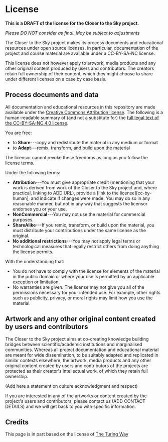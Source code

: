 # License

**This is a DRAFT of the license for the Closer to the Sky project.**

*Please DO NOT consider as final. May be subject to adjustments*

The Closer to the Sky project makes its process documents and educational resources under open source licenses.
In particular, documentstion of the project and course material are available under a CC-BY-SA-NC license.

This license does not however apply to artwork, media products and any other original content produced by users and contributors. The creators retain full ownership of their content, which they might choose to share under different licenses on a case by case basis.

## Process documents and data

All documentation and educational resources in this repository are made available under the [Creative Commons Attribution license](https://creativecommons.org/).
The following is a human-readable summary of (and not a substitute for) the [full legal text of the CC-BY-SA-NC 4.0 license](https://creativecommons.org/licenses/by-nc-sa/4.0/).

You are free:

* to **Share**---copy and redistribute the material in any medium or format
* to **Adapt**---remix, transform, and build upon the material

The licensor cannot revoke these freedoms as long as you follow the license terms.

Under the following terms:

* **Attribution**---You must give appropriate credit (mentioning that your work is derived from work of the Closer to the Sky project and, where practical, linking to ADD URL), provide a [link to the license][cc-by-human], and indicate if changes were made.
  You may do so in any reasonable manner, but not in any way that suggests the licensor endorses you or your use.
* **NonCommercial**---You may not use the material for commercial purposes.
* **ShareAlike**---If you remix, transform, or build upon the material, you must distribute your contributions under the same license as the original.
* **No additional restrictions**---You may not apply legal terms or technological measures that legally restrict others from doing
anything the license permits.
  
With the understanding that:

* You do not have to comply with the license for elements of the material in the public domain or where your use is permitted by an
  applicable exception or limitation.
* No warranties are given. The license may not give you all of the permissions necessary for your intended use.
  For example, other rights such as publicity, privacy, or moral rights may limit how you use the material.
  
## Artwork and any other original content created by users and contributors

The Closer to the Sky project aims at co-creating knowledge building bridges between scientific/academic institutions and marginalised communities. 
Whereas all project documentation and educational material are meant for wide dissemination, to be suitably adapted and replicated in similar contexts elsewhere, the artwork, media products and any other original content created by users and contributors of the projects are protected as their creator's intellectual work, of which they retain full ownership.

(Add here a statement on culture acknowledgment and respect)

If you are interested in any of the artworks or content created by the project's users and contributors, please contact us (ADD CONTACT DETAILS) and we will get back to you with specific information.

## Credits

This page is in part based on the license of [The Turing Way](https://github.com/alan-turing-institute/the-turing-way/blob/main/LICENSE.md)

